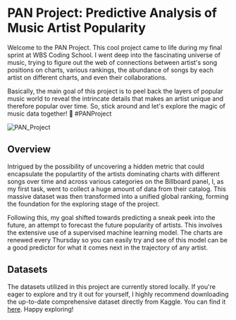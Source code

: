 # PAN Project: Predictive Analysis of Music Artist Popularity

Welcome to the PAN Project. This cool project came to life during my final sprint at WBS Coding School. I went deep into the fascinating universe of music, trying to figure out the web of connections between artist's song positions on charts, various rankings, the abundance of songs by each artist on different charts, and even their collaborations.

Basically, the main goal of this project is to peel back the layers of popular music world to reveal the intrincate details that makes an artist unique and therefore popular over time. So, stick around and let's explore the magic of music data together! 🎵 #PANProject

![PAN_Project]()

## Overview

Intrigued by the possibility of uncovering a hidden metric that could encapsulate the populartity of the artists dominating charts with different songs over time and across various categories on the Billboard panel, I, as my first task, went to collect a huge amount of data from their catalog. This massive dataset was then transformed into a unified global ranking, forming the foundation for the exploring stage of the project.

Following this, my goal shifted towards predicting a sneak peek into the future, an attempt to forecast the future popularity of artists. This involves the extensive use of a supervised machine learning model. The charts are renewed every Thursday so you can easily try and see of this model can be a good predictor for what it comes next in the trajectory of any artist.

## Datasets

The datasets utilized in this project are currently stored locally. If you're eager to explore and try it out for yourself, I highly recommend downloading the up-to-date comprehensive dataset directly from Kaggle. You can find it [here](https://www.kaggle.com/datasets/ludmin/billboard). Happy exploring!
